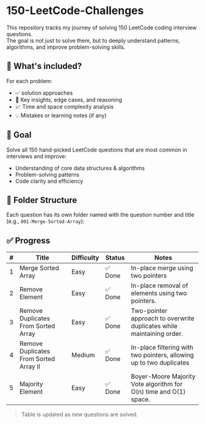 # 150-LeetCode-Challenges

This repository tracks my journey of solving 150 LeetCode coding interview questions.  
The goal is not just to solve them, but to deeply understand patterns, algorithms, and improve problem-solving skills.

## 📌 What's included?

For each problem:
- ✅ solution approaches
- 🧠 Key insights, edge cases, and reasoning
- 📈 Time and space complexity analysis
- 💡 Mistakes or learning notes (if any)

## 🎯 Goal

Solve all 150 hand-picked LeetCode questions that are most common in interviews and improve:
- Understanding of core data structures & algorithms
- Problem-solving patterns
- Code clarity and efficiency

## 📁 Folder Structure 

Each question has its own folder named with the question number and title (e.g., `001-Merge-Sorted-Array`):

## ✅ Progress

| # | Title | Difficulty | Status | Notes |
|---|-------|------------|--------|-------|
| 1 | Merge Sorted Array | Easy | ✅ Done | In-place merge using two pointers |
| 2 | Remove Element | Easy | ✅ Done | In-place removal of elements using two pointers. |
| 3 | Remove Duplicates From Sorted Array | Easy | ✅ Done | Two-pointer approach to overwrite duplicates while maintaining order. |
| 4 | Remove Duplicates From Sorted Array II | Medium | ✅ Done | In-place filtering with two pointers, allowing up to two duplicates |
| 5 | Majority Element | Easy | ✅ Done | Boyer-Moore Majority Vote algorithm for O(n) time and O(1) space. |


> Table is updated as new questions are solved.



